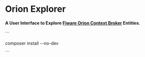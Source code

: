 Orion Explorer
=============================
####  A User Interface to Explore [Fiware Orion Context Broker](https://github.com/telefonicaid/fiware-orion) Entities.



´´´

composer install --no-dev

´´´